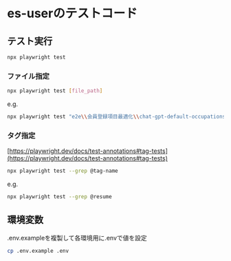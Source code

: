 # es-userのテストコード

## テスト実行

```bash
npx playwright test
```

### ファイル指定

```bash
npx playwright test [file_path]
```

e.g.

```bash
npx playwright test "e2e\\会員登録項目最適化\\chat-gpt-default-occupations\\signup.spec.ts"
```

### タグ指定

[https://playwright.dev/docs/test-annotations#tag-tests](https://playwright.dev/docs/test-annotations#tag-tests)

```bash
npx playwright test --grep @tag-name
```

e.g.

```bash
npx playwright test --grep @resume
```

## 環境変数

.env.exampleを複製して各環境用に.envで値を設定

```bash
cp .env.example .env
```
